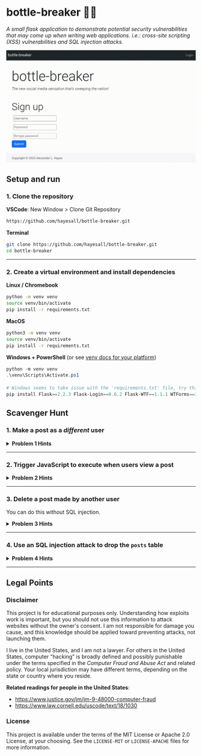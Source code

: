 # bottle-breaker 🍼💥

*A small flask application to demonstrate potential security vulnerabilities that may come up when writing web applications. i.e.: cross-site scripting (XSS) vulnerabilities and SQL injection attacks.*

![Screen recording of interacting with the site. First signing up as new user hayesall, then making a post saying Hi World!](docs/demo_site.gif)

## Setup and run

### 1. Clone the repository

**VSCode**: New Window > Clone Git Repository

```bash
https://github.com/hayesall/bottle-breaker.git
```

**Terminal**

```bash
git clone https://github.com/hayesall/bottle-breaker.git
cd bottle-breaker
```

---

### 2. Create a virtual environment and install dependencies

**Linux / Chromebook**

```bash
python -m venv venv
source venv/bin/activate
pip install -r requirements.txt
```

**MacOS**

```bash
python3 -m venv venv
source venv/bin/activate
pip install -r requirements.txt
```

**Windows + PowerShell** (or see [venv docs for your platform](https://docs.python.org/3/library/venv.html#how-venvs-work))

```powershell
python -m venv venv
.\venv\Scripts\Activate.ps1

# Windows seems to take issue with the 'requirements.txt' file, try this:
pip install Flask==2.2.3 Flask-Login==0.6.2 Flask-WTF==1.1.1 WTForms==3.0.1
```

## Scavenger Hunt

### 1. Make a post as a *different* user


<details>
<summary><strong>Problem 1 Hints</strong></summary>

<details>
<summary>Hint #1</summary>

The post form on the home page is vulnerable. View page source, read how the `POST` method works, and see if you can make a post as a different user.

</details>

<details>
<summary>Hint #2</summary>

The page inspector or developer tools (in Firefox, Chrome, Opera, etc.) can be accessed by clicking on an element and selecting "Inspect", or with the shortcut <kbd>CTRL</kbd> + <kbd>SHIFT</kbd> + <kbd>I</kbd> / <kbd>⌘</kbd> + <kbd>OPTION</kbd> + <kbd>I</kbd>.

If you modify something on the page and click <kbd>ENTER</kbd>, the document object model displayed by your browser is updated. This includes all form elements.

</details>


<details>
<summary>Hint #3</summary>

The form on the home page lists something like: `action="/make-post@author=hayesall"`

</details>

<details>
<summary>Solution</summary>

Change the name of the user in the developer tools to something like: `action="/make-post@author=alice"`, and click enter. When you make a post, the post is inserted into the database as `alice` instead of your username.

This form is vulnerable because it inserts the name of the logged-in user into the form, but does not validate that the user making the `POST` request is the same as the user who clicks the button.

</details>


</details>

---

### 2. Trigger JavaScript to execute when users view a post

<details>
<summary><strong>Problem 2 Hints</strong></summary>

<details>
<summary>Hint #1</summary>

The form on the home page allows users to style their posts with basic HTML formatting. For example, users can post something like:

```html
<strong>Hello</strong> <em>World!</em>
```

... in order to style their posts with bold or italic formatting.

</details>

<details>
<summary>Hint #2</summary>

The `index.html` template includes something that says: `{{ post.content | safe }}`.

Normally, we should only use the `safe` filter on content that we have verified is safe.

</details>


<details>
<summary>Solution</summary>

The way we display posts includes a **cross-site scripting** (XSS) vulnerability. Users can post something like:

```html
<script>alert('samy is my hero');</script>
```

When users view this post, the JavaScript gets executed, triggering an "Alert" message in their browser.

</details>


</details>

---

### 3. Delete a post made by another user

You can do this without SQL injection.

<details>
<summary><strong>Problem 3 Hints</strong></summary>

<details>
<summary>Hint #1</summary>

The `delete_post` method in `app.py` is vulnerable. Go to your profile, view page source, and figure out how the form submission works.

</details>

<details>
<summary>Hint #2</summary>

This is similar to the solution for the first problem.

</details>

<details>
<summary>Hint #3</summary>

`user_profile.html` inserts "Delete" buttons with the following code:

```html
{% if current_user.id == username %}
<form action="{{ url_for('delete_post', username=username, post_id=post.id) }}" method="POST">
    <button type="submit" class="btn btn-danger rounded-0">X</button>
</form>
{% endif %}
```

</details>


<details>
<summary>Solution</summary>

Similar to the first problem, the backend uses an API that does not verify who is making a request to an endpoint. Furthermore, it does not even check whether the post number belongs to the user 😬

The `user_profile.html` template conditionally inserts delete buttons *only* when the logged in user is the same as the user viewing the page, but there is nothing stopping *anyone* from triggering the API on form submission.

Change the form action to something like:

```
/delete-post/hayesall/1
```

... and click the red submit button.

</details>


</details>

---

### 4. Use an SQL injection attack to drop the `posts` table

<details>
<summary><strong>Problem 4 Hints</strong></summary>

<details>
<summary>Hint #1</summary>

In SQL, `--` is a comment, meaning that everything after `--` is ignored by the parser.

```sql
DROP TABLE posts; -- This is a comment, everything after the double-dash is ignored
```

</details>

<details>
<summary>Hint #2</summary>

The architecture of an SQL injection attack is to write a query that is (1) valid SQL and passes the server's input validation and the database's query parser, but (2) does something unexpected.

For example, if we have a query that normally inserts a name into a table:

```sql
INSERT INTO users (username) VALUES ('alice');
```

... consider what would happen if `alice` was replaced with `alice'); DROP TABLE posts; -- `. The resulting query would be:

```sql
INSERT INTO users (username) VALUES ('alice'); DROP TABLE posts; -- ');
```

</details>


<details>
<summary>Hint #3</summary>

This site uses SQLite, which is normally built around the `sql.execute()` method. This takes a string as input and executes it as a query.

This method has some built-in security. For example: if you try to execute a query that contains a semicolon (i.e., multiple statements), it will fail with something like:

```python
sqlite3.Warning: You can only execute one statement at a time.
```

If you have a local copy of the code, try finding *which line might be vulnerable* by grepping for a line of code that contains a non-standard execute call:

```bash
git grep -n 'self.curr.execute'
```

`git grep -n` returns the file and line number for each match.

</details>


<details>
<summary>Solution</summary>

Hints 1/2/3 should lead you toward the `/settings` page and "Change Username" form. The form is vulnerable to SQL injection because the `change_username` methods uses a dangerous pattern:

```python
script = f"PRAGMA foreign_keys = ON; UPDATE users SET username = '{new_username}' WHERE username = '{old_username}';"
self.curr.executescript(script)
```

This is vulnerable because the `executescript` method allows multiple statements to be executed at once, and the code uses literal string interpolation (f-strings) to build up a command. If we can insert a semicolon into the `new_username` field and use our knowledge of our `old_username`, we can write a query that drops the `posts` table:

```
alice2' WHERE username = 'alice'; DROP TABLE posts; --
```

</details>


</details>

---

## Legal Points

### Disclaimer

This project is for educational purposes only. Understanding how exploits work is important, but you should not use this information to attack websites without the owner's consent. I am not responsible for damage you cause, and this knowledge should be applied toward preventing attacks, not launching them.

I live in the United States, and I am not a lawyer. For others in the United States, computer "hacking" is broadly defined and possibly punishable under the terms specified in the *Computer Fraud and Abuse Act* and related policy. Your local jurisdiction may have different terms, depending on the state or country where you reside.

**Related readings for people in the United States**:

- https://www.justice.gov/jm/jm-9-48000-computer-fraud
- https://www.law.cornell.edu/uscode/text/18/1030

### License

This project is available under the terms of the MIT License or Apache 2.0 License, at your choosing. See the `LICENSE-MIT` or `LICENSE-APACHE` files for more information.
